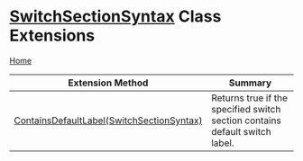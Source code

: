 # [SwitchSectionSyntax](https://docs.microsoft.com/en-us/dotnet/api/microsoft.codeanalysis.csharp.syntax.switchsectionsyntax) Class Extensions <a name="_Top"></a>

[Home](../../../../../README.md)

| Extension Method | Summary |
| ---------------- | ------- |
| [ContainsDefaultLabel(SwitchSectionSyntax)](../../../../../Roslynator/CSharp/SyntaxExtensions/ContainsDefaultLabel/README.md#_Top) | Returns true if the specified switch section contains default switch label\. |

